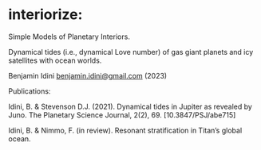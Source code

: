 # interiorize:

Simple Models of Planetary Interiors. 

Dynamical tides (i.e., dynamical Love number) of gas giant planets and icy satellites with ocean worlds.

Benjamin Idini
benjamin.idini@gmail.com
(2023)

Publications:

Idini, B. & Stevenson D.J. (2021). Dynamical tides in Jupiter as revealed by Juno. The Planetary Science Journal, 2(2), 69. [10.3847/PSJ/abe715]

Idini, B. & Nimmo, F. (in review). Resonant stratification in Titan’s global ocean.
